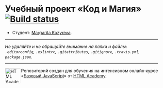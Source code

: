 # Учебный проект «Код и Магия» [![Build status][travis-image]][travis-url]

* Студент: [Margarita Kozyreva](https://up.htmlacademy.ru/javascript/12/user/460679).

---

_Не  удаляйте и не обращайте внимание на папки и файлы:_<br>
_`.editorconfig`, `.eslintrc`, `.gitattributes`, `.gitignore`, `.travis.yml`, `package.json`._

---

<a href="https://htmlacademy.ru/intensive/javascript"><img align="left" width="50" height="50" title="HTML Academy" src="https://up.htmlacademy.ru/static/img/intensive/javascript/logo-for-github.svg"></a>

Репозиторий создан для обучения на интенсивном онлайн‑курсе «[Базовый JavaScript](https://htmlacademy.ru/intensive/javascript)» от [HTML Academy](https://htmlacademy.ru).

[travis-image]: https://travis-ci.org/htmlacademy-javascript/460679-code-and-magick.svg?branch=master
[travis-url]: https://travis-ci.org/htmlacademy-javascript/460679-code-and-magick
